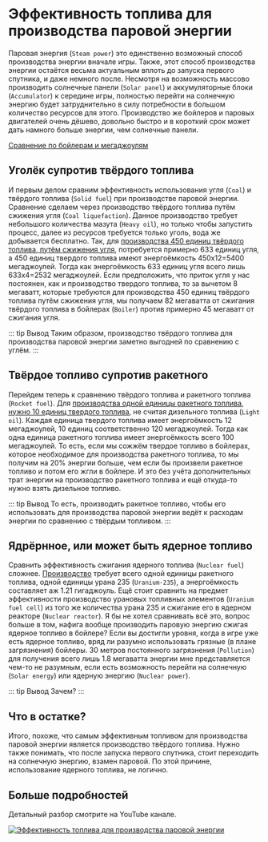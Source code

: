 # Эффективность топлива для производства паровой энергии

Паровая энергия (`Steam power`) это единственно возможный способ производства энергии вначале игры. Также, этот способ производства энергии остаётся весьма актуальным вплоть до запуска первого спутника, и даже немного после. Несмотря на возможность массово производить солнечные панели (`Solar panel`) и аккумуляторные блоки (`Accumulator`) к середине игры, полностью перейти на солнечную энергию будет затруднительно в силу потребности в большом количество ресурсов для этого.  Производство же бойлеров и паровых двигателей очень дёшево, довольно быстро и в короткий срок может дать намного больше энергии, чем солнечные панели.

[Сравнение по бойлерам и мегаджоулям](https://factoriocheatsheet.com/#basic-power)

## Уголёк супротив твёрдого топлива

И первым делом сравним эффективность использования угля (`Coal`) и твёрдого топлива (`Solid fuel`) при производстве паровой энергии. Сравнение сделаем через производство твёрдого топлива путём сжижения угля (`Coal liquefaction`). Данное производство требует небольшого количества мазута (`Heavy oil`), но только чтобы запустить процесс, далее из ресурсов требуется только уголь, вода же добывается бесплатно. Так, для [производства 450 единиц твёрдого топлива, путём сжижения угля](https://kirkmcdonald.github.io/calc.html#data=1-1-19&rp=4&cp=4&min=3&p=coal&belt=fast-transport-belt&items=solid-fuel:r:450), потребуется примерно 633 единиц угля, а 450 единиц твердого топлива имеют энергоёмкость 450x12=5400 мегаджоулей. Тогда как энергоёмкость 633 единиц угля всего лишь 633x4=2532 мегаджоулей. Если предположить, что приток угля у нас постоянен, как и производство твердого топлива, то за вычетом 8 мегаватт, которые требуются для производства 450 единиц твёрдого топлива путём сжижения угля, мы получаем 82 мегаватта от сжигания твёрдого топлива в бойлерах (`Boiler`) против примерно 45 мегаватт от сжигания угля.

::: tip Вывод
Таким образом, производство твёрдого топлива для производства паровой энергии заметно выгодней по сравнению с углём.
:::

## Твёрдое топливо супротив ракетного

Перейдем теперь к сравнению твёрдого топлива и ракетного топлива (`Rocket fuel`). Для [производства одной единицы ракетного топлива, нужно 10 единиц твердого топлива](https://kirkmcdonald.github.io/calc.html#data=1-1-19&rp=4&cp=4&min=3&p=coal&belt=fast-transport-belt&items=rocket-fuel:r:1), не считая дизельного топлива (`Light oil`). Каждая единица твердого топлива имеет энергоёмкость 12 мегаджоулей, 10 единиц соответственно 120 мегаджоулей. Тогда как одна единица ракетного топлива имеет энергоёмкость всего 100 мегаджоулей. То есть, если мы сожжём твердое топливо в бойлерах, которое необходимое для производства ракетного топлива, то мы получим на 20% энергии больше, чем если бы произвели ракетное топливо и потом его жгли в бойлере. И это без учёта дополнительных трат энергии на производство ракетного топлива и ещё откуда-то нужно взять дизельное топливо.

::: tip Вывод
То есть, производить ракетное топливо, чтобы его использовать для производства паровой энергии ведёт к расходам энергии по сравнению с твёрдым топливом.
:::

## Ядрёрнное, или может быть ядерное топливо

Сравнить эффективность сжигания ядерного топлива (`Nuclear fuel`) сложнее. [Производство](https://kirkmcdonald.github.io/calc.html#data=1-1-19&rp=4&cp=4&min=3&p=coal&belt=fast-transport-belt&items=nuclear-fuel:r:1) требует всего одной единицы ракетного топлива, одной единицы урана 235 (`Uranium-235`), а энергоёмкость составляет аж 1.21 гигаджоуль. Ещё стоит сравнить на предмет эффективности производство урановых топливных элементов (`Uranium fuel cell`) из того же количества урана 235 и сжигание его в ядерном реакторе (`Nuclear reactor`). Я бы не хотел сравнивать всё это, вопрос больше в том, нафига вообще производить паровую энергию сжигая ядерное топливо в бойлере? Если вы достигли уровня, когда в игре уже есть ядерное топливо, вряд ли разумно использовать грязные (в плане загрязнения) бойлеры. 30 метров постоянного загрязнения (`Pollution`) для получения всего лишь 1.8 мегаватта энергии мне представляется чем-то не разумным, если есть возможность перейти на солнечную (`Solar energy`) или ядерную энергию (`Nuclear power`).

::: tip Вывод
Зачем?
:::


## Что в остатке?

Итого, похоже, что самым эффективным топливом для производства паровой энергии является производство твёрдого топлива. Нужно также понимать, что после запуска первого спутника, стоит переходить на солнечную энергию, взамен паровой. По этой причине, использование ядерного топлива, не логично.

## Больше подробностей

Детальный разбор смотрите на YouTube канале.

[![Эффективность топлива для производства паровой энергии](http://img.youtube.com/vi/avZhWqnDwHI/0.jpg)](http://www.youtube.com/watch?v=avZhWqnDwHI)
